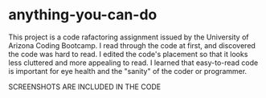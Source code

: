 # anything-you-can-do
This project is a code rafactoring assignment issued by the University of Arizona Coding Bootcamp.
I read through the code at first, and discovered the code was hard to read. I edited the code's placement so that it looks less cluttered and more appealing to read.
I learned that easy-to-read code is important for eye health and the "sanity" of the coder or programmer.

SCREENSHOTS ARE INCLUDED IN THE CODE
